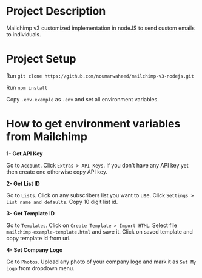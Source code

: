 # Project Description

Mailchimp v3 customized implementation in nodeJS to send custom emails to individuals.

# Project Setup

Run `git clone https://github.com/noumanwaheed/mailchimp-v3-nodejs.git`

Run `npm install`

Copy `.env.example` as `.env` and set all environment variables.

# How to get environment variables from Mailchimp

**1- Get API Key**

Go to `Account`. Click `Extras > API Keys`. If you don't have any API key yet then create one otherwise copy API key.

**2- Get List ID**

Go to `Lists`. Click on any subscribers list you want to use. Click `Settings > List name and defaults`. Copy 10 digit list id.

**3- Get Template ID**

Go to `Templates`. Click on `Create Template > Import HTML`. Select file `mailchimp-example-template.html` and save it. Click on saved template and copy template id from url.

**4- Set Company Logo**

Go to `Photos`. Upload any photo of your company logo and mark it as `Set My Logo` from dropdown menu.
